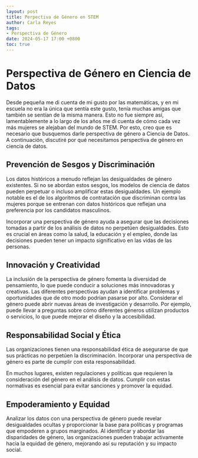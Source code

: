 ```yaml
---
layout: post
title: Perpectiva de Género en STEM
author: Carla Reyes
tags:
- Perspectiva de Género
date: 2024-05-17 17:00 +0800
toc: true
---
```


# Perspectiva de Género en Ciencia de Datos

Desde pequeña me di cuenta de mi gusto por las matemáticas, y en mi escuela no era la única que sentía este gusto, tenía muchas amigas que también se sentían de la misma manera. Esto no fue siempre así, lamentablemente a lo largo de los años me di cuenta de cómo cada vez más mujeres se alejaban del mundo de STEM. Por esto, creo que es necesario que busquemos darle perspectiva de género a Ciencia de Datos. A continuación, discutiré por qué necesitamos perspectiva de género en ciencia de datos.

## Prevención de Sesgos y Discriminación

Los datos históricos a menudo reflejan las desigualdades de género existentes. Si no se abordan estos sesgos, los modelos de ciencia de datos pueden perpetuar o incluso amplificar estas desigualdades. Un ejemplo notable es el de los algoritmos de contratación que discriminan contra las mujeres porque se entrenan con datos históricos que reflejan una preferencia por los candidatos masculinos.

Incorporar una perspectiva de género ayuda a asegurar que las decisiones tomadas a partir de los análisis de datos no perpetúen desigualdades. Esto es crucial en áreas como la salud, la educación y el empleo, donde las decisiones pueden tener un impacto significativo en las vidas de las personas.

## Innovación y Creatividad

La inclusión de la perspectiva de género fomenta la diversidad de pensamiento, lo que puede conducir a soluciones más innovadoras y creativas. Las diferentes perspectivas ayudan a identificar problemas y oportunidades que de otro modo podrían pasarse por alto. Considerar el género puede abrir nuevas áreas de investigación y desarrollo. Por ejemplo, puede llevar a preguntas sobre cómo diferentes géneros utilizan productos o servicios, lo que puede mejorar el diseño y la accesibilidad.

## Responsabilidad Social y Ética

Las organizaciones tienen una responsabilidad ética de asegurarse de que sus prácticas no perpetúen la discriminación. Incorporar una perspectiva de género es parte de cumplir con esta responsabilidad.

En muchos lugares, existen regulaciones y políticas que requieren la consideración del género en el análisis de datos. Cumplir con estas normativas es esencial para evitar sanciones y promover la equidad.

## Empoderamiento y Equidad

Analizar los datos con una perspectiva de género puede revelar desigualdades ocultas y proporcionar la base para políticas y programas que empoderen a grupos marginados. Al identificar y abordar las disparidades de género, las organizaciones pueden trabajar activamente hacia la equidad de género, mejorando así su reputación y su impacto social.